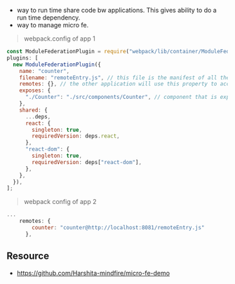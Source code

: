 
- way to run time share code bw applications. This gives ability to do a run time dependency.
- way to manage micro fe.

> webpack.config of app 1

```js
const ModuleFederationPlugin = require("webpack/lib/container/ModuleFederationPlugin");
plugins: [
  new ModuleFederationPlugin({
    name: "counter",
    filename: "remoteEntry.js", // this file is the manifest of all the modules shared by this app
    remotes: {}, // the other application will use this property to access the exposed component
    exposes: {
      "./Counter": "./src/components/Counter", // component that is exposed by one application
    },
    shared: {
      ...deps,
      react: {
        singleton: true,
        requiredVersion: deps.react,
      },
      "react-dom": {
        singleton: true,
        requiredVersion: deps["react-dom"],
      },
    },
  }),
];
```

> webpack config of app 2

```js
...
    remotes: {
        counter: "counter@http://localhost:8081/remoteEntry.js"
      },
```

## Resource

- https://github.com/Harshita-mindfire/micro-fe-demo
